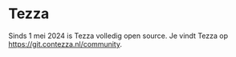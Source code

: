# Tezza

Sinds 1 mei 2024 is Tezza volledig open source. Je vindt Tezza op <https://git.contezza.nl/community>.
